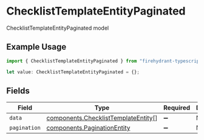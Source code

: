 # ChecklistTemplateEntityPaginated

ChecklistTemplateEntityPaginated model

## Example Usage

```typescript
import { ChecklistTemplateEntityPaginated } from "firehydrant-typescript-sdk/models/components";

let value: ChecklistTemplateEntityPaginated = {};
```

## Fields

| Field                                                                                      | Type                                                                                       | Required                                                                                   | Description                                                                                |
| ------------------------------------------------------------------------------------------ | ------------------------------------------------------------------------------------------ | ------------------------------------------------------------------------------------------ | ------------------------------------------------------------------------------------------ |
| `data`                                                                                     | [components.ChecklistTemplateEntity](../../models/components/checklisttemplateentity.md)[] | :heavy_minus_sign:                                                                         | N/A                                                                                        |
| `pagination`                                                                               | [components.PaginationEntity](../../models/components/paginationentity.md)                 | :heavy_minus_sign:                                                                         | N/A                                                                                        |